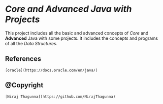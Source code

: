 # *Core and Advanced Java with Projects*
This project includes all the basic and advanced concepts of *Core* and **Advanced** Java with some projects. It includes the concepts and programs of all the *Data Structures*.

## References
```
[oracle](https://docs.oracle.com/en/java/)
```

## @Copyright
```
[Niraj Thagunna](https://github.com/NirajThagunna)